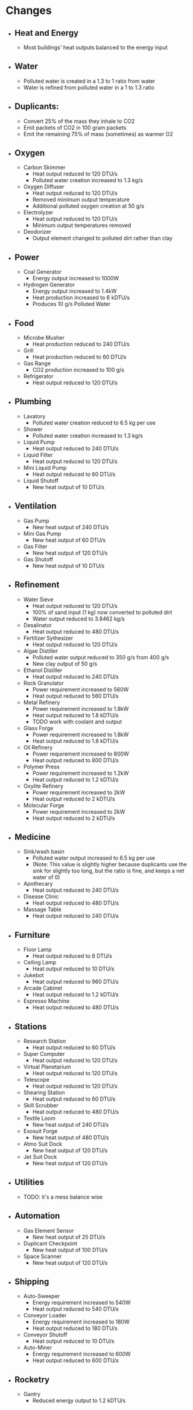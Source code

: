 ﻿# Changes

* ## Heat and Energy
    * Most buildings' heat outputs balanced to the energy input

* ## Water
    * Polluted water is created in a 1.3 to 1 ratio from water
    * Water is refined from polluted water in a 1 to 1.3 ratio

* ## Duplicants:
    * Convert 25% of the mass they inhale to CO2
    * Emit packets of CO2 in 100 gram packets
    * Emit the remaining 75% of mass (sometimes) as warmer O2

* ## Oxygen
    * Carbon Skimmer
        * Heat output reduced to 120 DTU/s
        * Polluted water creation increased to 1.3 kg/s
    * Oxygen Diffuser
        * Heat output reduced to 120 DTU/s
        * Removed minimum output temperature
        * Additional polluted oxygen creation at 50 g/s
    * Electrolyzer
	    * Heat output reduced to 120 DTU/s
		* Minimum output temperatures removed
    * Deodorizer
	    * Output element changed to polluted dirt rather than clay

* ## Power
    * Coal Generator
	    * Energy output increased to 1000W
    * Hydrogen Generator
	    * Energy output increased to 1.4kW
        * Heat production increased to 6 kDTU/s
		* Produces 10 g/s Polluted Water

* ## Food
    * Microbe Musher
        * Heat production reduced to 240 DTU/s
    * Grill
        * Heat production reduced to 60 DTU/s
    * Gas Range
        * CO2 production increased to 100 g/s
    * Refrigerator
        * Heat output reduced to 120 DTU/s

* ## Plumbing
    * Lavatory
        * Polluted water creation reduced to 6.5 kg per use
    * Shower
        * Polluted water creation increased to 1.3 kg/s
	* Liquid Pump
	    * Heat output reduced to 240 DTU/s
    * Liquid Filter
	    * Heat output reduced to 120 DTU/s
	* Mini Liquid Pump
	    * Heat output reduced to 60 DTU/s
	* Liquid Shutoff
	    * New heat output of 10 DTU/s

* ## Ventilation
    * Gas Pump
	    * New heat output of 240 DTU/s
	* Mini Gas Pump
	    * New heat output of 60 DTU/s
	* Gas Filter
	    * New heat output of 120 DTU/s
	* Gas Shutoff
	    * New heat output of 10 DTU/s

* ## Refinement
    * Water Sieve
        * Heat output reduced to 120 DTU/s
        * 100% of sand input (1 kg) now converted to polluted dirt
        * Water output reduced to 3.8462 kg/s
	* Desalinator
	    *  Heat output reduced to 480 DTU/s
	* Fertilizer Sythesizer
	    * Heat output reduced to 120 DTU/s
	* Algae Distiller
        * Polluted water output reduced to 350 g/s from 400 g/s
        * New clay output of 50 g/s
	* Ethanol Distiller
		* Heat output reduced to 240 DTU/s
	* Rock Granulator
	    * Power requirement increased to 560W
		* Heat output reduced to 560 DTU/s
	* Metal Refinery
	    * Power requirement increased to 1.8kW
		* Heat output reduced to 1.8 kDTU/s
		* TODO work with coolant and output
	* Glass Forge
	    * Power requirement increased to 1.8kW
		* Heat output reduced to 1.8 kDTU/s
	* Oil Refinery
	    * Power requirement increased to 800W
		* Heat output reduced to 800 DTU/s
	* Polymer Press
	    * Power requirement increased to 1.2kW
		* Heat output reduced to 1.2 kDTU/s
	* Oxylite Refinery
	    * Power requirement increased to 2kW
		* Heat output reduced to 2 kDTU/s
	* Molecular Forge
	    * Power requirement increased to 2kW
		* Heat output reduced to 2 kDTU/s

* ## Medicine
    * Sink/wash basin
	    * Polluted water output increased to 6.5 kg per use
		* (Note: This value is slightly higher because duplicants
		use the sink for slightly too long, but the ratio is fine, and keeps a net water of 0)
    * Apothecary
	    * Heat output reduced to 240 DTU/s
	* Disease Clinic
	    * Heat output reduced to 480 DTU/s
	* Massage Table
	    * Heat output reduced to 240 DTU/s

* ## Furniture
    * Floor Lamp
	    * Heat output reduced to 8 DTU/s
	* Ceiling Lamp
	    * Heat output reduced to 10 DTU/s
	* Jukebot
	    * Heat output reduced to 960 DTU/s
	* Arcade Cabinet
	    * Heat output reduced to 1.2 kDTU/s
	* Espresso Machine
	    * Heat output reduced to 480 DTU/s

* ## Stations
    * Research Station
	    * Heat output reduced to 60 DTU/s
	* Super Computer
	    * Heat output reduced to 120 DTU/s
	* Virtual Planetarium
	    * Heat output reduced to 120 DTU/s
	* Telescope
	    * Heat output reduced to 120 DTU/s
	* Shearing Station
	    * Heat output reduced to 60 DTU/s
	* Skill Scrubber
	    * Heat output reduced to 480 DTU/s
	* Textile Loom
	    * New heat output of 240 DTU/s
	* Exosuit Forge
        * New heat output of 480 DTU/s
	* Atmo Suit Dock
	    * New heat output of 120 DTU/s
	* Jet Suit Dock
	    * New heat output of 120 DTU/s

* ## Utilities
    * TODO: it's a mess balance wise

* ## Automation
    * Gas Element Sensor
	    * New heat output of 25 DTU/s
	* Duplicant Checkpoint
	    * New heat output of 100 DTU/s
	* Space Scanner
	    * New heat output of 120 DTU/s

* ## Shipping
    * Auto-Sweeper
	    * Energy requirement increased to 540W
		* Heat output reduced to 540 DTU/s
	* Conveyor Loader
	    * Energy requirement increased to 180W
		* Heat output reduced to 180 DTU/s
	* Conveyor Shutoff
	    * Heat output reduced to 10 DTU/s
	* Auto-Miner
	    * Energy requirement increased to 600W
		* Heat output reduced to 600 DTU/s

* ## Rocketry
    * Gantry
	    * Reduced energy output to 1.2 kDTU/s